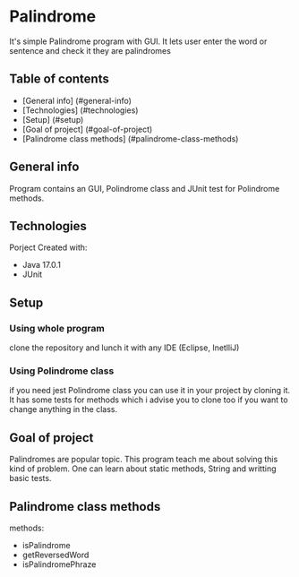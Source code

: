 # Palindrome 

It's simple Palindrome program with GUI. It lets user enter the word or sentence and check it they are palindromes

## Table of contents

* [General info] (#general-info)
* [Technologies] (#technologies) 
* [Setup] (#setup)
* [Goal of project] (#goal-of-project)
* [Palindrome class methods] (#palindrome-class-methods)

## General info

Program contains an GUI, Polindrome class and JUnit test for Polindrome methods.


## Technologies

Porject Created with:
* Java 17.0.1
* JUnit

## Setup

### Using whole program
clone the repository and lunch it with any IDE (Eclipse, InetlliJ)

### Using Polindrome class
if you need jest Polindrome class you can use it in your project by cloning it. 
It has some tests for methods which i advise you to clone too if you want to change anything in the class.

## Goal of project

Palindromes are popular topic. This program teach me about solving this kind of problem. 
One can learn about static methods, String and writting basic tests.


## Palindrome class methods

methods:
* isPalindrome
* getReversedWord
* isPalindromePhraze
